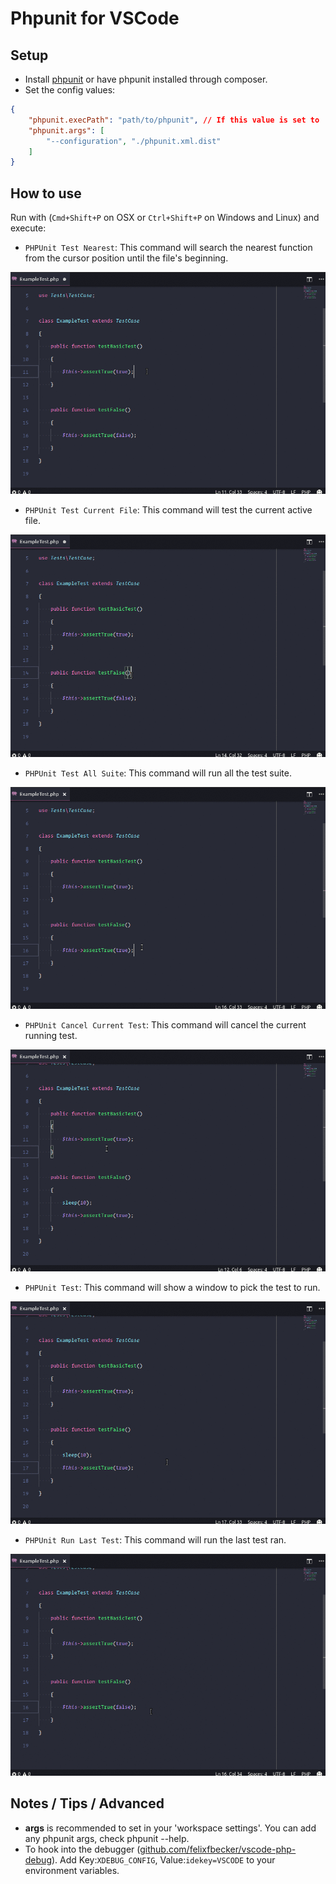 # Phpunit for VSCode
## Setup
* Install [phpunit](https://phpunit.de/) or have phpunit installed through composer.
* Set the config values:
```JSON
{
    "phpunit.execPath": "path/to/phpunit", // If this value is set to '' it will try to use the composer phpunit installation.
    "phpunit.args": [
        "--configuration", "./phpunit.xml.dist"
    ]
}
```

## How to use
Run with (`Cmd+Shift+P` on OSX or `Ctrl+Shift+P` on Windows and Linux) and execute:
* `PHPUnit Test Nearest`: This command will search the nearest function from the cursor position until the file's beginning.

![test-nearest](images/test-nearest.gif)

* `PHPUnit Test Current File`: This command will test the current active file.

![test-file](images/test-file.gif)

* `PHPUnit Test All Suite`: This command will run all the test suite.

![test-suite](images/test-suite.gif)

* `PHPUnit Cancel Current Test`: This command will cancel the current running test.

![test-pick](images/test-pick.gif)

* `PHPUnit Test`: This command will show a window to pick the test to run.

![test-cancel](images/test-cancel.gif)

* `PHPUnit Run Last Test`: This command will run the last test ran.

![test-last](images/test-last.gif)

## Notes / Tips / Advanced
* **args** is recommended to set in your 'workspace settings'. You can add any phpunit args, check phpunit --help.
* To hook into the debugger ([github.com/felixfbecker/vscode-php-debug](https://github.com/felixfbecker/vscode-php-debug)). Add Key:`XDEBUG_CONFIG`, Value:`idekey=VSCODE` to your environment variables.
